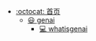 - [:octocat: 首页](/README.md)
  - [:smiley: genai](md/genai/README.md)
    - [:computer: whatisgenai](md/genai/lec/whatisgenai.md)